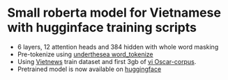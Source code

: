 #  Small roberta model for Vietnamese with hugginface training scripts
 - 6 layers, 12 attention heads and 384 hidden with whole word masking
 - Pre-tokenize using [underthesea word_tokenize](https://github.com/undertheseanlp/underthesea)
 - Using [Vietnews](https://github.com/ThanhChinhBK/vietnews) train dataset  and first 3gb of [vi Oscar-corpus](https://oscar-corpus.com/post/oscar-2019/).
 - Pretrained model is now available on [huggingface](https://huggingface.co/Zayt/viRoberta-l6-h384-word-cased)